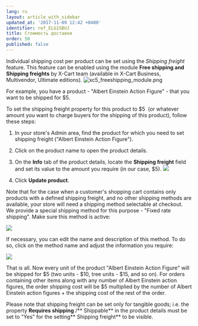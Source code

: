 ```yaml
---
lang: ru
layout: article_with_sidebar
updated_at: '2017-11-09 12:42 +0400'
identifier: ref_ELG1SBUJ
title: Стоимость доставки
order: 50
published: false
---
```

Individual shipping cost per product can be set using the _Shipping freight_ feature. This feature can be enabled using the module **Free shipping and Shipping freights** by X-Cart team (available in X-Cart Business, Multivendor, Ultimate editions).
    ![xc5_freeshipping_module.png]({{site.baseurl}}/attachments/ref_kioKBJIM/xc5_freeshipping_module.png)

For example, you have a product - "Albert Einstein Action Figure" - that you want to be shipped for $5\.

To set the shipping freight property for this product to $5  (or whatever amount you want to charge buyers for the shipping of this product), follow these steps:

1.  In your store's Admin area, find the product for which you need to set shipping freight ("Albert Einstein Action Figure").
2.  Click on the product name to open the product details.
3.  On the **Info** tab of the product details, locate the **Shipping freight** field and set its value to the amount you require (in our case, $5).
    ![]({{site.baseurl}}/attachments/9306286/9437371.png)

4.  Click **Update product**.

Note that for the case when a customer's shopping cart contains only products with a defined shipping freight, and no other shipping methods are available, your store will need a shipping method selectable at checkout. We provide a special shipping method for this purpose - "Fixed rate shipping". Make sure this method is active:

![]({{site.baseurl}}/attachments/9306286/9437373.png)

If necessary, you can edit the name and description of this method. To do so, click on the method name and adjust the information you require:

![]({{site.baseurl}}/attachments/9306286/9437374.png)

That is all. Now every unit of the product "Albert Einstein Action Figure" will be shipped for $5 (two units - $10, tree units - $15, and so on). For orders containing other items along with any number of Albert Einstein action figures, the order shipping cost will be $5 multiplied by the number of Albert Einstein action figures + the shipping cost of the rest of the order.

Please note that shipping freight can be set only for tangible goods; i.e. the property **Requires shipping** /** Shippable** in the product details must be set to "Yes" for the setting** Shipping freight** to be visible.
